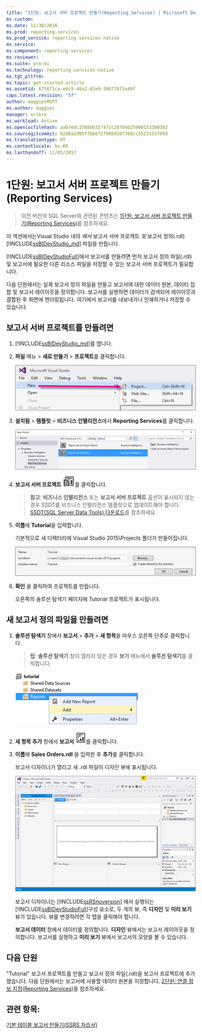 ```yaml
---
title: "1단원: 보고서 서버 프로젝트 만들기(Reporting Services) | Microsoft Docs"
ms.custom: 
ms.date: 11/30/2016
ms.prod: reporting-services
ms.prod_service: reporting-services-native
ms.service: 
ms.component: reporting-services
ms.reviewer: 
ms.suite: pro-bi
ms.technology: reporting-services-native
ms.tgt_pltfrm: 
ms.topic: get-started-article
ms.assetid: 675671ca-e6c9-48a2-82e9-386778f3a49f
caps.latest.revision: "57"
author: maggiesMSFT
ms.author: maggies
manager: erikre
ms.workload: Active
ms.openlocfilehash: aab7edc3f88b0357472c20704b25900153380382
ms.sourcegitcommit: b2d8a2d95ffbb6f2f98692d7760cc5523151f99d
ms.translationtype: HT
ms.contentlocale: ko-KR
ms.lasthandoff: 12/05/2017
---
```

# <a name="lesson-1-creating-a-report-server-project-reporting-services"></a>1단원: 보고서 서버 프로젝트 만들기(Reporting Services)

 > 이전 버전의 SQL Server와 관련된 콘텐츠는 [1단원: 보고서 서버 프로젝트 만들기(Reporting Services)](https://msdn.microsoft.com/en-US/library/ms167559(SQL.120).aspx)를 참조하세요.

이 섹션에서는Visual Studio 내의 *에서* 보고서 서버 프로젝트 *및* 보고서 정의(.rdl) [!INCLUDE[ssBIDevStudio_md](../includes/ssbidevstudio-md.md)] 파일을 만듭니다. 

[!INCLUDE[ssBIDevStudioFull](../includes/ssbidevstudiofull-md.md)]에서 보고서를 만들려면 먼저 보고서 정의 파일(.rdl) 및 보고서에 필요한 다른 리소스 파일을 저장할 수 있는 보고서 서버 프로젝트가 필요합니다. 

다음 단원에서는 실제 보고서 정의 파일을 만들고 보고서에 대한 데이터 원본, 데이터 집합 및 보고서 레이아웃을 정의합니다. 보고서를 실행하면 데이터가 검색되어 레이아웃과 결합된 후 화면에 렌더링됩니다. 여기에서 보고서를 내보내거나 인쇄하거나 저장할 수 있습니다.  
  
  
  
## <a name="to-create-a-report-server-project"></a>보고서 서버 프로젝트를 만들려면  
  
1.  [!INCLUDE[ssBIDevStudio_md](../includes/ssbidevstudio-md.md)]를 엽니다.  
  
2.  **파일** 메뉴 > **새로 만들기** > **프로젝트**를 클릭합니다.  

    ![ssrs-ssdt-file-01-new-project](../reporting-services/media/ssrs-ssdt-file-01-new-project.png)
  
3.  **설치됨** > **템플릿** > **비즈니스 인텔리전스**에서 **Reporting Services**를 클릭합니다.

    ![ssrs-ssdt-01-new-rs-project](../reporting-services/media/ssrs-ssdt-01-new-rs-project.png)

5. **보고서 서버 프로젝트** ![ssrs_ssdt_report_server_project](../reporting-services/media/ssrs-ssdt-report-server-project.png)를 클릭합니다. 

   >**참고**: **비즈니스 인텔리전스** 또는 **보고서 서버 프로젝트** 옵션이 표시되지 않는 경우 SSDT를 비즈니스 인텔리전스 템플릿으로 업데이트해야 합니다. [SSDT(SQL Server Data Tools) 다운로드](../ssdt/download-sql-server-data-tools-ssdt.md)를 참조하세요.  
  
5.  **이름**에 **Tutorial**을 입력합니다.  

    기본적으로 새 디렉터리에 Visual Studio 2015\Projects 폴더가 만들어집니다.
    
    ![ssrs-ssdt-01-solution-location](../reporting-services/media/ssrs-ssdt-01-solution-location.png)
  
6.  **확인** 을 클릭하여 프로젝트를 만듭니다.  
  
    오른쪽의 솔루션 탐색기 페이지에 Tutorial 프로젝트가 표시됩니다.  
  
## <a name="to-create-a-new-report-definition-file"></a>새 보고서 정의 파일을 만들려면  
  
1.  **솔루션 탐색기** 창에서 **보고서** > **추가** > **새 항목**을 마우스 오른쪽 단추로 클릭합니다. 

    >**팁**: **솔루션 탐색기** 창이 열리지 않은 경우 **보기** 메뉴에서 **솔루션 탐색기**를 클릭합니다. 

    ![ssrs_ssdt_add_report](../reporting-services/media/ssrs-ssdt-add-report.png)
  
2.  **새 항목 추가** 창에서 **보고서** ![ssrs_ssdt_report](../reporting-services/media/ssrs-ssdt-report.png)를 클릭합니다.  
  
3.  **이름**에 **Sales Orders.rdl** 을 입력한 후 **추가**를 클릭합니다.  
  
    보고서 디자이너가 열리고 새 .rdl 파일이 디자인 뷰에 표시됩니다.  
    
    ![ssrs-ssdt-01-new-report-designer](../reporting-services/media/ssrs-ssdt-01-new-report-designer.png)
  
     보고서 디자이너는 [!INCLUDE[ssRSnoversion](../includes/ssrsnoversion-md.md)] 에서 실행되는 [!INCLUDE[ssBIDevStudioFull](../includes/ssbidevstudiofull-md.md)]구성 요소로, 두 개의 뷰, 즉 **디자인** 및 **미리 보기**뷰가 있습니다. 뷰를 변경하려면 각 탭을 클릭해야 합니다.  
  
    **보고서 데이터** 창에서 데이터를 정의합니다. **디자인** 뷰에서는 보고서 레이아웃을 정의합니다. 보고서를 실행하고 **미리 보기** 뷰에서 보고서의 모양을 볼 수 있습니다.  
  
## <a name="next-lesson"></a>다음 단원  
"Tutorial" 보고서 프로젝트를 만들고 보고서 정의 파일(.rdl)을 보고서 프로젝트에 추가했습니다. 다음 단원에서는 보고서에 사용할 데이터 원본을 지정합니다. [2단원: 연결 정보 지정&#40;Reporting Services&#41;](../reporting-services/lesson-2-specifying-connection-information-reporting-services.md)을 참조하세요.  
  
## <a name="see-also"></a>관련 항목:  
[기본 테이블 보고서 만들기&#40;SSRS 자습서&#41;](../reporting-services/create-a-basic-table-report-ssrs-tutorial.md)  
  

